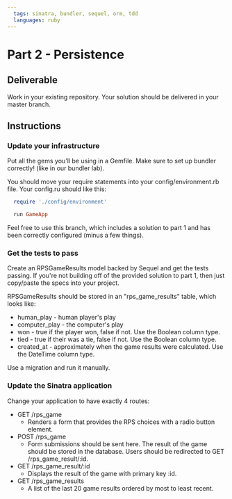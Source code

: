 ```yaml
---
  tags: sinatra, bundler, sequel, orm, tdd
  languages: ruby
---
```


# Part 2 - Persistence

## Deliverable

Work in your existing repository. Your solution should be delivered in your master branch.

## Instructions

### Update your infrastructure

Put all the gems you'll be using in a Gemfile.
Make sure to set up bundler correctly! (like in our bundler lab).

You should move your require statements into your
config/environment.rb file. Your config.ru should like this:

```ruby
  require './config/environment'

  run GameApp
```

Feel free to use this branch, which includes a solution to part 1 and has
been correctly configured (minus a few things).

### Get the tests to pass

Create an RPSGameResults model backed by Sequel and get the tests passing. If
you're not building off of the provided solution to part 1, then just copy/paste
the specs into your project.

RPSGameResults should be stored in an "rps_game_results" table, which looks
like: 

* human_play - human player's play
* computer_play - the computer's play
* won - true if the player won, false if not. Use the Boolean column
  type.
* tied - true if their was a tie, false if not. Use the Boolean column
  type.
* created_at - approximately when the game results were calculated. Use
  the DateTime column type.

Use a migration and run it manually.

### Update the Sinatra application

Change your application to have exactly 4 routes:

* GET /rps_game
  - Renders a form that provides the RPS choices with a radio button element.
* POST /rps_game
  - Form submissions should be sent here. The result of the game should
    be stored in the database. Users should be redirected to GET
/rps_game_result/:id.
* GET /rps_game_result/:id
  - Displays the result of the game with primary key :id.
* GET /rps_game_results
  - A list of the last 20 game results ordered by most to least recent. 
